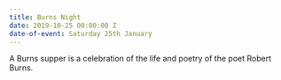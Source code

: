 ```yaml
---
title: Burns Night
date: 2019-10-25 00:00:00 Z
date-of-event: Saturday 25th January
---
```


A Burns supper is a celebration of the life and poetry of the poet Robert Burns.

